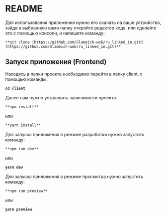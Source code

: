 # README

Для использования приложения нужно его скачать на ваше устройство, зайдя в выбранную вами папку откройте редактор кода, или сделайте это с помощью консоли,  и напишите команду:

 `**git clone [https://github.com/Slameich-web/ru_linked_in.git](https://github.com/Slameich-web/ru_linked_in.git)**`

## Запуск приложения (Frontend)

Находясь в папки проекта необходимо перейти в папку client, с помощью команды:

**`cd client`**

Далее нам нужно установить зависимости проекта

`**npm install**`

или

`**yarn install**`

Для запуска приложения в режиме разработки нужно запустить команду:

`**npm run dev**`

или

**`yarn dev`**

Для запуска приложения в режиме просмотра нужно запустить команду:

`**npm run preview**`

или

**`yarn preview`**
